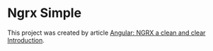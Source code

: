 # Ngrx Simple

This project was created by article [Angular: NGRX a clean and clear Introduction](https://medium.com/frontend-fun/angular-ngrx-a-clean-and-clear-introduction-4ed61c89c1fc).
